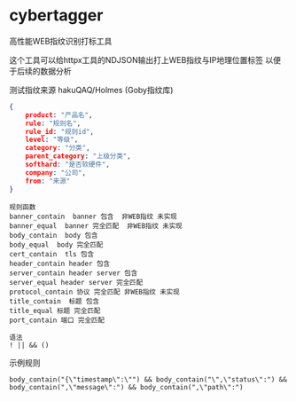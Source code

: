 # cybertagger
高性能WEB指纹识别打标工具

这个工具可以给httpx工具的NDJSON输出打上WEB指纹与IP地理位置标签  以便于后续的数据分析

测试指纹来源 hakuQAQ/Holmes (Goby指纹库)

```json
{
    product: "产品名",
    rule: "规则名",
    rule_id: "规则id",
    level: "等级",
    category: "分类",
    parent_category: "上级分类",
    softhard: "是否软硬件",
    company: "公司",
    from: "来源"
}
```
```
规则函数
banner_contain  banner 包含  非WEB指纹 未实现
banner_equal  banner 完全匹配  非WEB指纹 未实现
body_contain  body 包含
body_equal  body 完全匹配
cert_contain  tls 包含
header_contain header 包含
server_contain header server 包含
server_equal header server 完全匹配
protocol_contain 协议 完全匹配 非WEB指纹 未实现
title_contain  标题 包含
title_equal 标题 完全匹配
port_contain 端口 完全匹配

语法
! || && ()

```
示例规则
```
body_contain("{\"timestamp\":\"") && body_contain("\",\"status\":") && body_contain(",\"message\":") && body_contain(",\"path\":")

```